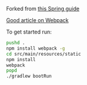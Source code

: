 Forked from [this Spring guide](https://github.com/spring-guides/tut-react-and-spring-data-rest)

[Good article on Webpack](https://medium.com/@housecor/browserify-vs-webpack-b3d7ca08a0a9#.b1j4p3as7)

To get started run:
```bash
pushd .
npm install webpack -g
cd src/main/resources/static
npm install
webpack
popd
./gradlew bootRun
```